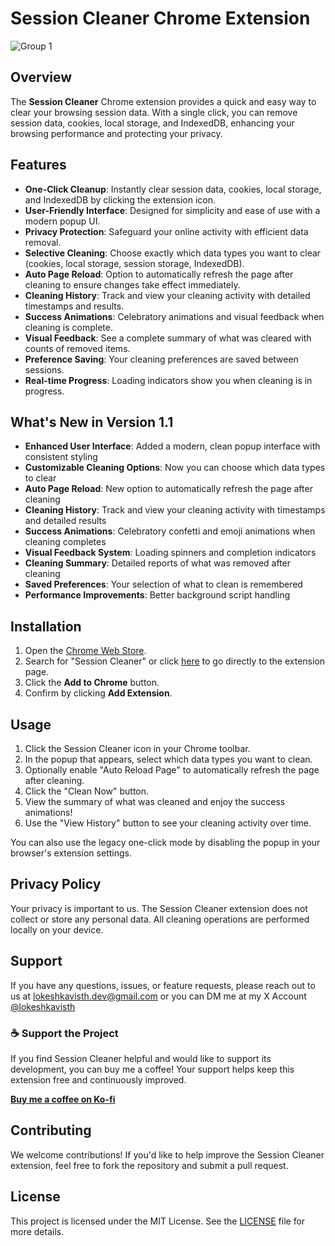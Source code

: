 # Session Cleaner Chrome Extension

![Group 1](https://github.com/user-attachments/assets/632cd831-1909-4511-a6cf-09678f270343)

## Overview

The **Session Cleaner** Chrome extension provides a quick and easy way to clear your browsing session data. With a single click, you can remove session data, cookies, local storage, and IndexedDB, enhancing your browsing performance and protecting your privacy.

## Features

- **One-Click Cleanup**: Instantly clear session data, cookies, local storage, and IndexedDB by clicking the extension icon.
- **User-Friendly Interface**: Designed for simplicity and ease of use with a modern popup UI.
- **Privacy Protection**: Safeguard your online activity with efficient data removal.
- **Selective Cleaning**: Choose exactly which data types you want to clear (cookies, local storage, session storage, IndexedDB).
- **Auto Page Reload**: Option to automatically refresh the page after cleaning to ensure changes take effect immediately.
- **Cleaning History**: Track and view your cleaning activity with detailed timestamps and results.
- **Success Animations**: Celebratory animations and visual feedback when cleaning is complete.
- **Visual Feedback**: See a complete summary of what was cleared with counts of removed items.
- **Preference Saving**: Your cleaning preferences are saved between sessions.
- **Real-time Progress**: Loading indicators show you when cleaning is in progress.

## What's New in Version 1.1

- **Enhanced User Interface**: Added a modern, clean popup interface with consistent styling
- **Customizable Cleaning Options**: Now you can choose which data types to clear
- **Auto Page Reload**: New option to automatically refresh the page after cleaning
- **Cleaning History**: Track and view your cleaning activity with timestamps and detailed results
- **Success Animations**: Celebratory confetti and emoji animations when cleaning completes
- **Visual Feedback System**: Loading spinners and completion indicators
- **Cleaning Summary**: Detailed reports of what was removed after cleaning
- **Saved Preferences**: Your selection of what to clean is remembered
- **Performance Improvements**: Better background script handling

## Installation

1. Open the [Chrome Web Store](https://chrome.google.com/webstore).
2. Search for "Session Cleaner" or click [here](https://chromewebstore.google.com/detail/session-cleaner/lhbahmkknbldjahnfpkmhclicocjjakj?hl=en-US&utm_source=ext_sidebar) to go directly to the extension page.
3. Click the **Add to Chrome** button.
4. Confirm by clicking **Add Extension**.

## Usage

1. Click the Session Cleaner icon in your Chrome toolbar.
2. In the popup that appears, select which data types you want to clean.
3. Optionally enable "Auto Reload Page" to automatically refresh the page after cleaning.
4. Click the "Clean Now" button.
5. View the summary of what was cleaned and enjoy the success animations!
6. Use the "View History" button to see your cleaning activity over time.

You can also use the legacy one-click mode by disabling the popup in your browser's extension settings.

## Privacy Policy

Your privacy is important to us. The Session Cleaner extension does not collect or store any personal data. All cleaning operations are performed locally on your device.

## Support

If you have any questions, issues, or feature requests, please reach out to us at [lokeshkavisth.dev@gmail.com](mailto:lokeshkavisth.dev@gmail.com) or you can DM me at my X Account [@lokeshkavisth](https://x.com/lokeshkavisth)

### ☕ Support the Project

If you find Session Cleaner helpful and would like to support its development, you can buy me a coffee! Your support helps keep this extension free and continuously improved.

**[Buy me a coffee on Ko-fi](https://ko-fi.com/lokeshkavisth)**

## Contributing

We welcome contributions! If you'd like to help improve the Session Cleaner extension, feel free to fork the repository and submit a pull request.

## License

This project is licensed under the MIT License. See the [LICENSE](LICENSE) file for more details.
